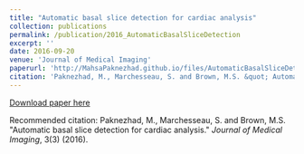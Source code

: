 ```yaml
---
title: "Automatic basal slice detection for cardiac analysis"
collection: publications
permalink: /publication/2016_AutomaticBasalSliceDetection
excerpt: ''
date: 2016-09-20
venue: 'Journal of Medical Imaging'
paperurl: 'http://MahsaPaknezhad.github.io/files/AutomaticBasalSliceDetection.pdf'
citation: 'Paknezhad, M., Marchesseau, S. and Brown, M.S. &quot; Automatic basal slice detection for cardiac analysis. &quot; <i>Journal of Medical Imaging</i>. 3(3) (2016).'
---
```


[Download paper here](http://MahsaPaknezhad.github.io/files/AutomaticBasalSliceDetection.pdf)

Recommended citation: Paknezhad, M., Marchesseau, S. and Brown, M.S. "Automatic basal slice detection for cardiac analysis." <i>Journal of Medical Imaging</i>, 3(3) (2016).

